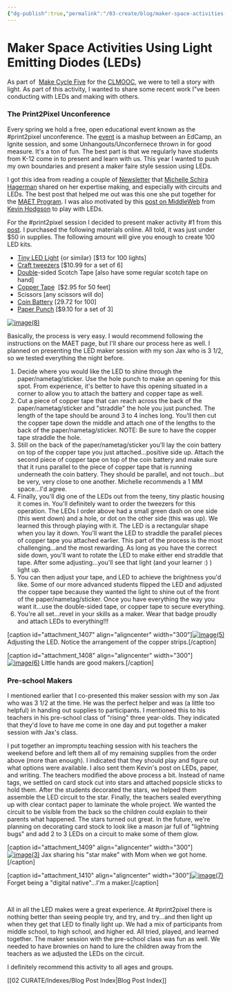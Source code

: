 ```yaml
---
{"dg-publish":true,"permalink":"/03-create/blog/maker-space-activities-using-light-emitting-diodes-le-ds/","title":"Maker Space Activities Using Light Emitting Diodes (LEDs)","tags":["clmooc","led","maker"]}
---
```


# Maker Space Activities Using Light Emitting Diodes (LEDs)

As part of  [Make Cycle Five](http://clmooc.educatorinnovator.org/2014/2014-07-14/make-cycle-5-storytelling-with-light/) for the [CLMOOC](http://blog.nwp.org/clmooc/), we were to tell a story with light. As part of this activity, I wanted to share some recent work I"ve been conducting with LEDs and making with others.

### The Print2Pixel Unconference

Every spring we hold a free, open educational event known as the #print2pixel unconference. The [event](http://wiobyrne.com/second-annual-print-to-pixel-unconference-may-3rd-2014-print2pixel/) is a mashup between an EdCamp, an Ignite session, and some Unhangouts/Unconfernece thrown in for good measure. It's a ton of fun. The best part is that we regularly have students from K-12 come in to present and learn with us. This year I wanted to push my own boundaries and present a maker faire style session using LEDs.

I got this idea from reading a couple of [Newsletter](http://mschirahagerman.com/) that [Michelle Schira Hagerman](https://twitter.com/mshagerman) shared on her expertise making, and especially with circuits and LEDs. The best post that helped me out was this one she put together for the [MAET Program](http://edutech.msu.edu/2014-03-14/macul-2014-maker-space-activity-curriculuar-connections/). I was also motivated by this [post on MiddleWeb](http://www.middleweb.com/15344/students-illuminate-ideas-paper-circuitry/) from [Kevin Hodgson](https://twitter.com/dogtrax) to play with LEDs.

For the #print2pixel session I decided to present maker activity #1 from this [post](http://edutech.msu.edu/2014-03-14/macul-2014-maker-space-activity-curriculuar-connections/). I purchased the following materials online. All told, it was just under $50 in supplies. The following amount will give you enough to create 100 LED kits.

- [Tiny LED Light](http://www.digikey.com/product-detail/en/APT3216CGCK/754-1136-1-ND/1747853) {or similar} \[$13 for 100 lights\]
- [Craft tweezers](http://www.amazon.com/SE-Tweezers-Set-Diamond-TW2-407/dp/B0019N4VDE/ref=sr_1_5?s=industrial&ie=UTF8&qid=1394762729&sr=1-5&keywords=tweezers) \[$10.99 for a set of 6\]
- [Double](http://www.amazon.com/SE-Tweezers-Set-Diamond-TW2-407/dp/B0019N4VDE/ref=sr_1_5?s=industrial&ie=UTF8&qid=1394762729&sr=1-5&keywords=tweezers)\-sided Scotch Tape \[also have some regular scotch tape on hand\]
- [Copper Tape](https://www.sparkfun.com/products/10561)  \[$2.95 for 50 feet\]
- Scissors \[any scissors will do\]
- [Coin Battery](http://www.amazon.com/Maxell-CR2032-Lithium-Battery-Batteries/dp/B001RID9ZM/ref=sr_1_4?ie=UTF8&qid=1394730851&sr=8-4&keywords=coin+batteries+20+mm) \[29.72 for 100\]
- [Paper Punch](http://www.amazon.com/Fiskars-12-23518897-Punch-8-Inch-Circle/dp/B0001DT3ZE/ref=sr_1_4?ie=UTF8&qid=1394761186&sr=8-4&keywords=hole+punch) \[$9.10 for a set of 3\]

[![image(8)](images/image8-300x225.jpg)](http://wiobyrne.com/wp-content/uploads/2014/07/image8.jpg)

Basically, the process is very easy. I would recommend following the instructions on the MAET page, but I'll share our process here as well. I planned on presenting the LED maker session with my son Jax who is 3 1/2, so we tested everything the night before.

1. Decide where you would like the LED to shine through the paper/nametag/sticker. Use the hole punch to make an opening for this spot. From experience, it's better to have this opening situated in a corner to allow you to attach the battery and copper tape as well.
2. Cut a piece of copper tape that can reach across the back of the paper/nametag/sticker and "straddle" the hole you just punched. The length of the tape should be around 3 to 4 inches long. You'll then cut the copper tape down the middle and attach one of the lengths to the back of the paper/nametag/sticker. NOTE: Be sure to have the copper tape straddle the hole.
3. Still on the back of the paper/nametag/sticker you'll lay the coin battery on top of the copper tape you just attached...positive side up. Attach the second piece of copper tape on top of the coin battery and make sure that it runs parallel to the piece of copper tape that is running underneath the coin battery. They should be parallel, and not touch...but be very, very close to one another. Michelle recommends a 1 MM space...I'd agree.
4. Finally, you'll dig one of the LEDs out from the teeny, tiny plastic housing it comes in. You'll definitely want to order the tweezers for this operation. The LEDs I order above had a small green dash on one side (this went down) and a hole, or dot on the other side (this was up). We learned this through playing with it. The LED is a rectangular shape when you lay it down. You'll want the LED to straddle the parallel pieces of copper tape you attached earlier. This part of the process is the most challenging...and the most rewarding. As long as you have the correct side down, you'll want to rotate the LED to make either end straddle that tape. After some adjusting...you'll see that light (and your learner :) ) light up.
5. You can then adjust your tape, and LED to achieve the brightness you'd like. Some of our more advanced students flipped the LED and adjusted the copper tape because they wanted the light to shine out of the front of the paper/nametag/sticker. Once you have everything the way you want it...use the double-sided tape, or copper tape to secure everything.
6. You're all set...revel in your skills as a maker. Wear that badge proudly and attach LEDs to everything!!!

\[caption id="attachment\_1407" align="aligncenter" width="300"\][![image(5)](images/image5-300x225.jpg)](http://wiobyrne.com/wp-content/uploads/2014/07/image5.jpg) Adjusting the LED. Notice the arrangement of the copper strips.\[/caption\]

\[caption id="attachment\_1408" align="aligncenter" width="300"\][![image(6)](images/image6-300x225.jpg)](http://wiobyrne.com/wp-content/uploads/2014/07/image6.jpg) Little hands are good makers.\[/caption\]

### Pre-school Makers

I mentioned earlier that I co-presented this maker session with my son Jax who was 3 1/2 at the time. He was the perfect helper and was (a little too helpful) in handing out supplies to participants. I mentioned this to his teachers in his pre-school class of "rising" three year-olds. They indicated that they'd love to have me come in one day and put together a maker session with Jax's class.

I put together an impromptu teaching session with his teachers the weekend before and left them all of my remaining supplies from the order above (more than enough). I indicated that they should play and figure out what options were available. I also sent them Kevin's post on LEDs, paper, and writing. The teachers modified the above process a bit. Instead of name tags, we settled on card stock cut into stars and attached popsicle sticks to hold them. After the students decorated the stars, we helped them assemble the LED circuit to the star. Finally, the teachers sealed everything up with clear contact paper to laminate the whole project. We wanted the circuit to be visible from the back so the children could explain to their parents what happened. The stars turned out great. In the future, we're planning on decorating card stock to look like a mason jar full of "lightning bugs" and add 2 to 3 LEDs on a circuit to make some of them glow.

\[caption id="attachment\_1409" align="aligncenter" width="300"\][![image(3)](images/image3-300x225.jpg)](http://wiobyrne.com/wp-content/uploads/2014/07/image3.jpg) Jax sharing his "star make" with Mom when we got home.\[/caption\]

\[caption id="attachment\_1410" align="aligncenter" width="300"\][![image(7)](images/image7-300x225.jpg)](http://wiobyrne.com/wp-content/uploads/2014/07/image7.jpg) Forget being a "digital native"...I'm a maker.\[/caption\]

 

All in all the LED makes were a great experience. At #print2pixel there is nothing better than seeing people try, and try, and try...and then light up when they get that LED to finally light up. We had a mix of participants from middle school, to high school, and higher ed. All tried, played, and learned together. The maker session with the pre-school class was fun as well. We needed to have brownies on hand to lure the children away from the teachers as we adjusted the LEDs on the circuit.

I definitely recommend this activity to all ages and groups.

[[02 CURATE/Indexes/Blog Post Index\|Blog Post Index]]